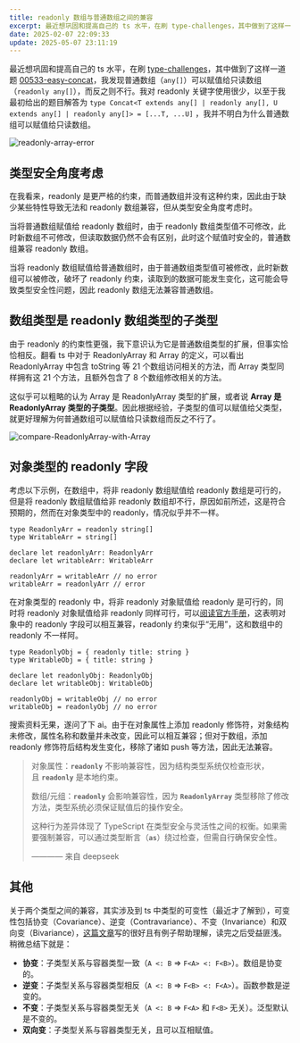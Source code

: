 ```yaml
---
title: readonly 数组与普通数组之间的兼容
excerpt: 最近想巩固和提高自己的 ts 水平，在刷 type-challenges，其中做到了这样一道题 00533-easy-concat，我发现普通数组（`any[]`）可以赋值给只读数组（`readonly any[]`），而反之则不行。
date: 2025-02-07 22:09:33
update: 2025-05-07 23:11:19
---
```


最近想巩固和提高自己的 ts 水平，在刷 [type-challenges](https://github.com/type-challenges/type-challenges)，其中做到了这样一道题 [00533-easy-concat](https://github.com/type-challenges/type-challenges/blob/main/questions/00533-easy-concat/README.zh-CN.md)，我发现普通数组（`any[]`）可以赋值给只读数组（`readonly any[]`），而反之则不行。我对 readonly 关键字使用很少，以至于我最初给出的题目解答为 `type Concat<T extends any[] | readonly any[], U extends any[] | readonly any[]> = [...T, ...U]` ，我并不明白为什么普通数组可以赋值给只读数组。

![readonly-array-error](/post/readonly-array-error.png)

## 类型安全角度考虑

在我看来，readonly 是更严格的约束，而普通数组并没有这种约束，因此由于缺少某些特性导致无法和 readonly 数组兼容，但从类型安全角度考虑时。

当将普通数组赋值给 readonly 数组时，由于 readonly 数组类型值不可修改，此时新数组不可修改，但读取数据仍然不会有区别，此时这个赋值时安全的，普通数组兼容 readonly 数组。

当将 readonly 数组赋值给普通数组时，由于普通数组类型值可被修改，此时新数组可以被修改，破坏了 readonly 约束，读取到的数据可能发生变化，这可能会导致类型安全性问题，因此 readonly 数组无法兼容普通数组。

## 数组类型是 readonly 数组类型的子类型

由于 readonly 的约束性更强，我下意识认为它是普通数组类型的扩展，但事实恰恰相反。翻看 ts 中对于 ReadonlyArray 和 Array 的定义，可以看出 ReadonlyArray 中包含 toString 等 21 个数组访问相关的方法，而 Array 类型同样拥有这 21 个方法，且额外包含了 8 个数组修改相关的方法。

这似乎可以粗略的认为 Array 是 ReadonlyArray 类型的扩展，或者说 **Array 是 ReadonlyArray 类型的子类型**。因此根据经验，子类型的值可以赋值给父类型，就更好理解为何普通数组可以赋值给只读数组而反之不行了。

![compare-ReadonlyArray-with-Array](/post/compare-ReadonlyArray-with-Array.png)

## 对象类型的 readonly 字段

考虑以下示例，在数组中，将非 readonly 数组赋值给 readonly 数组是可行的，但是将 readonly 数组赋值给非 readonly 数组却不行，原因如前所述，这是符合预期的，然而在对象类型中的 readonly，情况似乎并不一样。

```tsx
type ReadonlyArr = readonly string[]
type WritableArr = string[]

declare let readonlyArr: ReadonlyArr
declare let writableArr: WritableArr

readonlyArr = writableArr // no error
writableArr = readonlyArr // error
```

在对象类型的 readonly 中，将非 readonly 对象赋值给 readonly 是可行的，同时将 readonly 对象赋值给非 readonly 同样可行，可以[阅读官方手册](https://www.typescriptlang.org/docs/handbook/2/objects.html#readonly-properties)，这表明对象中的 readonly 字段可以相互兼容，readonly 约束似乎“无用”，这和数组中的 readonly 不一样阿。

```tsx
type ReadonlyObj = { readonly title: string }
type WritableObj = { title: string }

declare let readonlyObj: ReadonlyObj
declare let writableObj: WritableObj

readonlyObj = writableObj // no error
writableObj = readonlyObj // no error
```

搜索资料无果，遂问了下 ai。由于在对象属性上添加 readonly 修饰符，对象结构未修改，属性名称和数量并未改变，因此可以相互兼容；但对于数组，添加 readonly 修饰符后结构发生变化，移除了诸如 push 等方法，因此无法兼容。

> 对象属性：**`readonly`** 不影响兼容性，因为结构类型系统仅检查形状，且 **`readonly`** 是本地约束。
>
>
> 数组/元组：**`readonly`** 会影响兼容性，因为 **`ReadonlyArray`** 类型移除了修改方法，类型系统必须保证赋值后的操作安全。
>
> 这种行为差异体现了 TypeScript 在类型安全与灵活性之间的权衡。如果需要强制兼容，可以通过类型断言（**`as`**）绕过检查，但需自行确保安全性。
>
> ———— 来自 deepseek
>

## 其他

关于两个类型之间的兼容，其实涉及到 ts 中类型的可变性（最近才了解到），可变性包括协变（Covariance）、逆变（Contravariance）、不变（Invariance）和双向变（Bivariance），[这篇文章](https://juejin.cn/post/6844904166536527880)写的很好且有例子帮助理解，读完之后受益匪浅。稍微总结下就是：

- **协变**：子类型关系与容器类型一致（`A <: B` ⇒ `F<A> <: F<B>`）。数组是协变的。
- **逆变**：子类型关系与容器类型相反（`A <: B` ⇒ `F<B> <: F<A>`）。函数参数是逆变的。
- **不变**：子类型关系与容器类型无关（`A <: B` ⇒ `F<A>` 和 `F<B>` 无关）。泛型默认是不变的。
- **双向变**：子类型关系与容器类型无关，且可以互相赋值。
